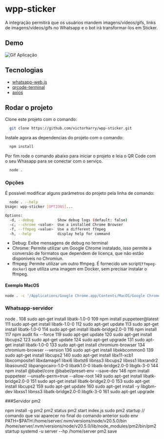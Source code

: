 ﻿# wpp-sticker
 
A integração permitirá que os usuários mandem imagens/vídeos/gifs, links de imagens/vídeos/gifs no Whatsapp e o bot irá transformar-los em Sticker.

## Demo

![Gif Aplicação](https://victor-harry.s3.sa-east-1.amazonaws.com/V%C3%ADdeo+do+WhatsApp+de+2023-01-23+%C3%A0(s)+22.47.05.gif)

## Tecnologias

- [whatsapp-web.js](https://wwebjs.dev/)
- [qrcode-terminal](https://www.npmjs.com/package/qrcode-terminal)
- [axios](https://axios-http.com/ptbr/docs/intro)

## Rodar o projeto

Clone este projeto com o comando:

```bash
  git clone https://github.com/victorharry/wpp-sticker.git
```

Instale agora as dependencias do projeto com o comando:

```bash
  npm install
```

Por fim rode o comando abaixo para iniciar o projeto e leia o QR Code com o seu Whasapp para se conectar com o serviço.

```bash
  node .
```

### Opções

É possível modificar alguns parâmetros do projeto pela linha de comando:

```bash
  node . --help
Usage: wpp-sticker [OPTIONS]...

Options:
  -d, --debug           Show debug logs (default: false)
  -c, --chrome <value>  Use a installed Chrome Browser
  -f, --ffmpeg <value>  Use a different ffmpeg
  -h, --help            display help for command
```

* Debug: Exibe mensagens de debug no terminal
* Chrome: Permite utilizar um Google Chrome instalado, isso permite a conversão de formatos que dependem de licença, que não estão disponíveis no Chromiun.
* ffmpeg: Permite utilizar um outro ffmpeg. É fornecido um script(`ffmpeg-docker`) que utiliza uma imagem em Docker, sem precisar instalar o ffmpeg.

#### Exemplo MacOS

```bash
node . -c '/Applications/Google Chrome.app/Contents/MacOS/Google Chrome' -f ffmpeg-docker
```
### Whatsapp-servidor

node .
  108  sudo apt-get install libatk-1.0-0
  109  npm install puppeteer@latest
  111  sudo apt-get install libatk-1.0-0
  112  sudo apt-get update
  113  sudo apt-get install libatk-1.0-0
  114  sudo apt-get install libatk-bridge2.0-0
  116  npm install 
  117  npm audit fix --force
  119  sudo apt-get update
  120  sudo apt-get install libcups2
  123  sudo apt-get update
  124  sudo apt-get upgrade
  131  sudo apt-get install libatk-1.0-0
  133  sudo apt-get install chromium-browser
  134  chromium-browser --version
  136  sudo apt-get install libxkbcommon0
  139  sudo apt-get install libcups2
  140  sudo apt-get install libx11-xcb1 libxcomposite1 libxdamage1 libxi6 libxtst6 libnss3 libcups2 libxss1 libxrandr2 libasound2 libpangocairo-1.0-0 libatk1.0-0 libatk-bridge2.0-0 libgtk-3-0
  144  npm install @babel/core @babel/preset-env --save-dev
146  npm install puppeteer --unsafe-perm=true --allow-root
  149  sudo apt-get install libatk-bridge2.0-0
  151  sudo apt-get install libatk-bridge2.0-0
  153  sudo apt-get install libcups2
  159  sudo apt-get update
  160  sudo apt-get install -y libgbm-dev libxss1 libnss3 libatk-bridge2.0-0 libgtk-3-0
  161  sudo apt-get upgrade

###Servidor pm2 

 npm install -g pm2 
 pm2 status 
 pm2 start index.js 
 sudo pm2 startup
// comando que vai aparecer no final do comando anterior 
  sudo env PATH=$PATH:/home/server/.nvm/versions/node/v20.5.0/bin /home/server/.nvm/versions/node/v20.5.0/lib/node_modules/pm2/bin/pm2 startup systemd -u server --hp /home/server
  pm2 save
